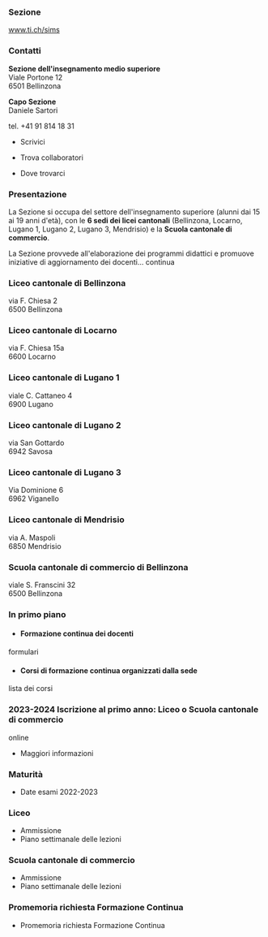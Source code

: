 ###  Sezione

www.ti.ch/sims

###  Contatti

**Sezione dell'insegnamento medio superiore**  
Viale Portone 12  
6501 Bellinzona

 **Capo Sezione**  
Daniele Sartori

tel. +41 91 814 18 31  

  * Scrivici

  * Trova collaboratori

  * Dove trovarci

###  Presentazione

La Sezione si occupa del settore dell'insegnamento superiore (alunni dai 15 ai
19 anni d'età), con le **6 sedi dei licei cantonali** (Bellinzona, Locarno,
Lugano 1, Lugano 2, Lugano 3, Mendrisio) e la **Scuola cantonale di
commercio**.

La Sezione provvede all'elaborazione dei programmi didattici e promuove
iniziative di aggiornamento dei docenti... continua

### Liceo cantonale di Bellinzona

via F. Chiesa 2  
6500 Bellinzona

### Liceo cantonale di Locarno

via F. Chiesa 15a  
6600 Locarno

### Liceo cantonale di Lugano 1

viale C. Cattaneo 4  
6900 Lugano

### Liceo cantonale di Lugano 2

via San Gottardo  
6942 Savosa

### Liceo cantonale di Lugano 3

Via Dominione 6  
6962 Viganello

### Liceo cantonale di Mendrisio

via A. Maspoli  
6850 Mendrisio

### Scuola cantonale di commercio di Bellinzona

viale S. Franscini 32  
6500 Bellinzona

###  In primo piano

  * #### Formazione continua dei docenti

formulari

  * #### Corsi di formazione continua organizzati dalla sede

lista dei corsi

###  2023-2024 Iscrizione al primo anno: Liceo o Scuola cantonale di commercio
online

  * Maggiori informazioni

###  Maturità

  * Date esami 2022-2023

###  Liceo

  * Ammissione
  * Piano settimanale delle lezioni

###  Scuola cantonale di commercio

  * Ammissione
  * Piano settimanale delle lezioni

###  Promemoria richiesta Formazione Continua

  * Promemoria richiesta Formazione Continua

